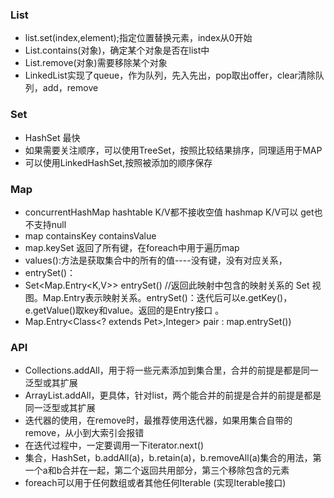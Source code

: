 
### List

+ list.set(index,element);指定位置替换元素，index从0开始
+ List.contains(对象)，确定某个对象是否在list中
+ List.remove(对象)需要移除某个对象
+ LinkedList实现了queue，作为队列，先入先出，pop取出offer，clear清除队列，add，remove

### Set

+ HashSet  最快
+ 如果需要关注顺序，可以使用TreeSet，按照比较结果排序，同理适用于MAP
+ 可以使用LinkedHashSet,按照被添加的顺序保存

### Map

+ concurrentHashMap hashtable K/V都不接收空值 hashmap K/V可以   get也不支持null
+ map containsKey containsValue
+ map.keySet  返回了所有键，在foreach中用于遍历map
+ values():方法是获取集合中的所有的值----没有键，没有对应关系，
+ entrySet()：
+ Set<Map.Entry<K,V>> entrySet() //返回此映射中包含的映射关系的 Set 视图。Map.Entry表示映射关系。entrySet()：迭代后可以e.getKey()，e.getValue()取key和value。返回的是Entry接口 。
+ Map.Entry<Class<? extends Pet>,Integer> pair : map.entrySet())

### API

+ Collections.addAll，用于将一些元素添加到集合里，合并的前提是都是同一泛型或其扩展
+ ArrayList.addAll，更具体，针对list，两个能合并的前提是合并的前提是都是同一泛型或其扩展
+ 迭代器的使用，在remove时，最推荐使用迭代器，如果用集合自带的remove，从小到大索引会报错
+ 在迭代过程中，一定要调用一下iterator.next()
+ 集合，HashSet，b.addAll(a)，b.retain(a)，b.removeAll(a)集合的用法，第一个a和b合并在一起，第二个返回共用部分，第三个移除包含的元素
+ foreach可以用于任何数组或者其他任何Iterable (实现Iterable接口)

